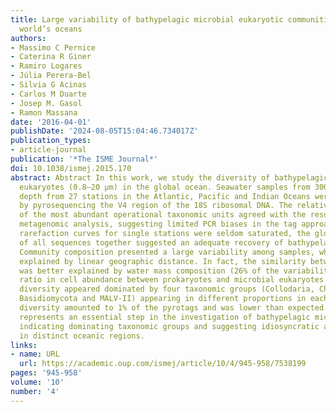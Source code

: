 ```yaml
---
title: Large variability of bathypelagic microbial eukaryotic communities across the
  world’s oceans
authors:
- Massimo C Pernice
- Caterina R Giner
- Ramiro Logares
- Júlia Perera-Bel
- Silvia G Acinas
- Carlos M Duarte
- Josep M. Gasol
- Ramon Massana
date: '2016-04-01'
publishDate: '2024-08-05T15:04:46.734017Z'
publication_types:
- article-journal
publication: '*The ISME Journal*'
doi: 10.1038/ismej.2015.170
abstract: Abstract In this work, we study the diversity of bathypelagic microbial
  eukaryotes (0.8–20 μm) in the global ocean. Seawater samples from 3000 to 4000 m
  depth from 27 stations in the Atlantic, Pacific and Indian Oceans were analyzed
  by pyrosequencing the V4 region of the 18S ribosomal DNA. The relative abundance
  of the most abundant operational taxonomic units agreed with the results of a parallel
  metagenomic analysis, suggesting limited PCR biases in the tag approach. Although
  rarefaction curves for single stations were seldom saturated, the global analysis
  of all sequences together suggested an adequate recovery of bathypelagic diversity.
  Community composition presented a large variability among samples, which was poorly
  explained by linear geographic distance. In fact, the similarity between communities
  was better explained by water mass composition (26% of the variability) and the
  ratio in cell abundance between prokaryotes and microbial eukaryotes (21%). Deep
  diversity appeared dominated by four taxonomic groups (Collodaria, Chrysophytes,
  Basidiomycota and MALV-II) appearing in different proportions in each sample. Novel
  diversity amounted to 1% of the pyrotags and was lower than expected. Our study
  represents an essential step in the investigation of bathypelagic microbial eukaryotes,
  indicating dominating taxonomic groups and suggesting idiosyncratic assemblages
  in distinct oceanic regions.
links:
- name: URL
  url: https://academic.oup.com/ismej/article/10/4/945-958/7538199
pages: '945-958'
volume: '10'
number: '4'
---
```

